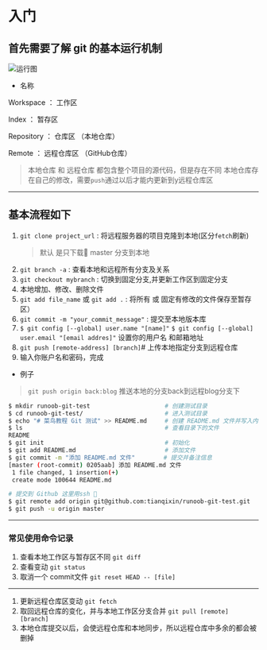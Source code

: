 # 入门

## 首先需要了解 git 的基本运行机制

![运行图]()

+ 名称

Workspace ： 工作区

Index ： 暂存区

Repository ： 仓库区 （本地仓库）

Remote ： 远程仓库区 （GitHub仓库）

> 本地仓库 和 远程仓库 都包含整个项目的源代码，但是存在不同
> 本地仓库存在自己的修改，需要`push`通过以后才能内更新到y远程仓库区

---

## 基本流程如下

1. `git clone project_url` : 将远程服务器的项目克隆到本地(区分`fetch`刷新)
    >默认 是只下载 master 分支到本地
2. `git branch -a` : 查看本地和远程所有分支及关系
3. `git checkout mybranch` : 切换到固定分支,并更新工作区到固定分支
4. 本地增加、修改、删除文件
5. `git add file_name` 或 `git add .` : 将所有 或 固定有修改的文件保存至暂存区）
6. `git commit -m "your_commit_message"` : 提交至本地版本库
7. `$ git config [--global] user.name "[name]"`
    `$ git config [--global] user.email "[email addres]"` 设置你的用户名 和邮箱地址
8. `git push [remote-address] [branch]`# 上传本地指定分支到远程仓库
9. 输入你账户名和密码，完成

+ 例子

> `git push origin back:blog` 推送本地的分支back到远程blog分支下

```sh
$ mkdir runoob-git-test                     # 创建测试目录
$ cd runoob-git-test/                       # 进入测试目录
$ echo "# 菜鸟教程 Git 测试" >> README.md     # 创建 README.md 文件并写入内容
$ ls                                        # 查看目录下的文件
README
$ git init                                  # 初始化
$ git add README.md                         # 添加文件
$ git commit -m "添加 README.md 文件"        # 提交并备注信息
[master (root-commit) 0205aab] 添加 README.md 文件
 1 file changed, 1 insertion(+)
 create mode 100644 README.md

# 提交到 Github 这里用ssh 
$ git remote add origin git@github.com:tianqixin/runoob-git-test.git
$ git push -u origin master
```

---

### 常见使用命令记录

1. 查看本地工作区与暂存区不同 `git diff`
2. 查看变动 `git status`
3. 取消一个 commit文件 `git reset HEAD -- [file]`

---

1. 更新远程仓库区变动 `git fetch`
2. 取回远程仓库的变化，并与本地工作区分支合并 `git pull [remote] [branch]`
3. 本地仓库提交以后，会使远程仓库和本地同步，所以远程仓库中多余的都会被删掉